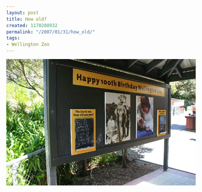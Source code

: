 ```yaml
---
layout: post
title: How old?
created: 1170208932
permalink: "/2007/01/31/how_old/"
tags:
- Wellington Zoo
---
```


<img src="/image/images/IMG_3256.JPG"/>

